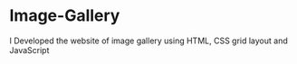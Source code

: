 # Image-Gallery
I Developed the website of image gallery using HTML, CSS grid layout and JavaScript 
